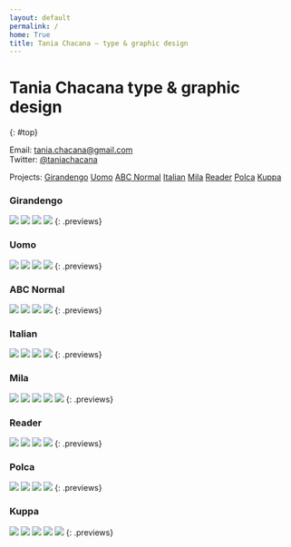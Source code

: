 ```yaml
---
layout: default
permalink: /
home: True
title: Tania Chacana – type & graphic design
---
```


# Tania Chacana __type & graphic design__
{: #top}

Email: <tania.chacana@gmail.com>  
Twitter: [@taniachacana](http://twitter.com/taniachacana)

Projects: [Girandengo](#girandengo) [Uomo](#uomo) [ABC Normal](#abc-normal) [Italian](#italian) [Mila](#mila) [Reader](#reader) [Polca](#polca) [Kuppa](#kuppa)

### Girandengo

![](/assets/portfolio/portfolio_1.svg)
![](/assets/portfolio/portfolio_2.svg)
![](/assets/portfolio/portfolio_3.svg)
![](/assets/portfolio/portfolio_4.svg)
{: .previews}

### Uomo

![](/assets/portfolio/portfolio_5.svg)
![](/assets/portfolio/portfolio_6.svg)
![](/assets/portfolio/portfolio_7.svg)
![](/assets/portfolio/portfolio_8.svg)
{: .previews}

### ABC Normal

![](/assets/portfolio/portfolio_9.svg)
![](/assets/portfolio/portfolio_10.svg)
![](/assets/portfolio/portfolio_11.svg)
![](/assets/portfolio/portfolio_12.svg)
{: .previews}

### Italian

![](/assets/portfolio/portfolio_13.svg)
![](/assets/portfolio/portfolio_14.svg)
![](/assets/portfolio/portfolio_15.svg)
![](/assets/portfolio/portfolio_16.svg)
{: .previews}

### Mila

![](/assets/portfolio/portfolio_17.svg)
![](/assets/portfolio/portfolio_18.svg)
![](/assets/portfolio/portfolio_19.svg)
![](/assets/portfolio/portfolio_20.svg)
![](/assets/portfolio/portfolio_21.svg)
{: .previews}

### Reader

![](/assets/portfolio/portfolio_22.svg)
![](/assets/portfolio/portfolio_23.svg)
![](/assets/portfolio/portfolio_24.svg)
![](/assets/portfolio/portfolio_25.svg)
{: .previews}

### Polca

![](/assets/portfolio/portfolio_26.svg)
![](/assets/portfolio/portfolio_27.svg)
![](/assets/portfolio/portfolio_28.svg)
![](/assets/portfolio/portfolio_29.svg)
{: .previews}

### Kuppa

![](/assets/portfolio/portfolio_30.svg)
![](/assets/portfolio/portfolio_31.svg)
![](/assets/portfolio/portfolio_32.svg)
![](/assets/portfolio/portfolio_33.svg)
![](/assets/portfolio/portfolio_34.svg)
{: .previews}
